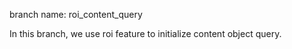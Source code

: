 branch name: roi_content_query

In this branch, we use roi feature to initialize content object query.